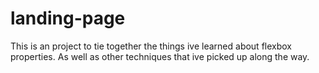 # landing-page

This is an project to tie together the things ive learned about flexbox properties. As well as other techniques that ive picked up along the way.